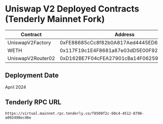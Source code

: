 # Uniswap V2 Deployed Contracts (Tenderly Mainnet Fork)

| Contract | Address |
|----------|---------|
| UniswapV2Factory | 0xFE88685cCc8f82b0A817Aed4445ED6bC7D5d2e5 |
| WETH | 0x117F19c1E4F8681a87e03dD5E00F929DF9c7d339 |
| UniswapV2Router02 | 0xD162BE7F04cFEA27901cBa14F06259a9Dd3C94e0 |

## Deployment Date
April 2024

## Tenderly RPC URL
```
https://virtual.mainnet.rpc.tenderly.co/f8509f2c-60c4-4512-8798-a092498ecd6e
```


